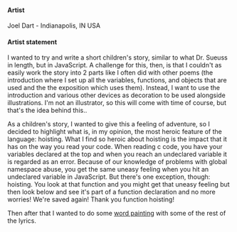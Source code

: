 #### Artist
Joel Dart - Indianapolis, IN USA

#### Artist statement
I wanted to try and write a short children's story, similar to what Dr. Sueuss in length, but in JavaScript. A challenge for this, then, is that I couldn't as easily work the story into 2 parts like I often did with other poems (the introduction where I set up all the variables, functions, and objects that are used and the the exposition which uses them). Instead, I want to use the introduction and various other devices as decoration to be used alongside illustrations. I'm not an illustrator, so this will come with time of course, but that's the idea behind this.. 

As a children's story, I wanted to give this a feeling of adventure, so I decided to highlight what is, in my opinion, the most heroic feature of the language: hoisting. What I find so heroic about hoisting is the impact that it has on the way you read your code. When reading c code, you have your variables declared at the top and when you reach an undeclared variable it is regarded as an error. Because of our knowledge of problems with global namespace abuse, you get the same uneasy feeling when you hit an undeclared variable in JavaScript. But there's one exception, though: hoisting. You look at that function and you might get that uneasy feeling but then look below and see it's part of a function declaration and no more worries! We're saved again! Thank you function hoisting!

Then after that I wanted to do some [word painting](http://en.wikipedia.org/wiki/Word_painting) with some of the rest of the lyrics.  
